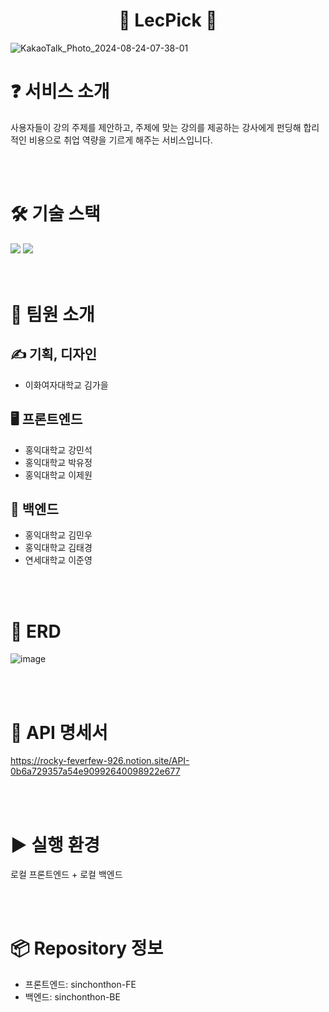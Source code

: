 <!--

**Here are some ideas to get you started:**

🙋‍♀️ A short introduction - what is your organization all about?
🌈 Contribution guidelines - how can the community get involved?
👩‍💻 Useful resources - where can the community find your docs? Is there anything else the community should know?
🍿 Fun facts - what does your team eat for breakfast?
🧙 Remember, you can do mighty things with the power of [Markdown](https://docs.github.com/github/writing-on-github/getting-started-with-writing-and-formatting-on-github/basic-writing-and-formatting-syntax)
-->

<div align="center">
  <h1>📖 LecPick 📖</h1>
</div>

![KakaoTalk_Photo_2024-08-24-07-38-01](https://github.com/user-attachments/assets/e8ac0d5f-dbba-4d8d-b7a8-596d75c8b5f2)


# ❓ 서비스 소개
사용자들이 강의 주제를 제안하고, 주제에 맞는 강의를 제공하는 강사에게 펀딩해 합리적인 비용으로 취업 역량을 기르게 해주는 서비스입니다.

<br>
<br>

# 🛠️ 기술 스택
<div>
  <img src="https://img.shields.io/badge/react-61DAFB?style=for-the-badge&logo=react&logoColor=black">
  <img src="https://img.shields.io/badge/django-092E20?style=for-the-badge&logo=django&logoColor=white">
</div>

<br>
<br>

# 👥 팀원 소개
## ✍️ 기획, 디자인
- 이화여자대학교 김가을
## 🖥️ 프론트엔드
- 홍익대학교 강민석
- 홍익대학교 박유정
- 홍익대학교 이제원
## 💽 백엔드
- 홍익대학교 김민우
- 홍익대학교 김태경
- 연세대학교 이준영

<br>
<br>

# 📂 ERD
![image](https://github.com/user-attachments/assets/30db8f70-032b-4561-b550-c353e5b41d9f)

<br>
<br>

# 🎼 API 명세서
https://rocky-feverfew-926.notion.site/API-0b6a729357a54e90992640098922e677

<br>
<br>

# ▶️ 실행 환경
로컬 프론트엔드 + 로컬 백엔드

<br>
<br>

# 📦 Repository 정보
- 프론트엔드: sinchonthon-FE
- 백엔드: sinchonthon-BE
